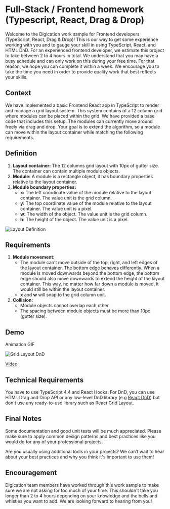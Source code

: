 # Full-Stack / Frontend homework (Typescript, React, Drag & Drop)

Welcome to the Digication work sample for Frontend developers (TypeScript, React, Drag & Drop)! This is our way to get
some experience working with you and to gauge your skill in using TypeScript, React, and HTML DnD. For an experienced
frontend developer, we estimate this project to take between 2 to 4 hours in total. We understand that you may have a
busy schedule and can only work on this during your free time. For that reason, we hope you can complete it within a
week. We encourage you to take the time you need in order to provide quality work that best reflects your skills.

## Context

We have implemented a basic Frontend React app in TypeScript to render and manage a grid layout system. This system
contains of a 12 column grid where modules can be placed within the grid. We have provided a base code that includes
this setup. The modules can currently move around freely via drag and drop. Your goal is to extend the algorithm, so a
module can move within the layout container while matching the following requirements.

## Definition

1. **Layout container:** The 12 columns grid layout with 10px of gutter size. The container can contain multiple module
   objects.
2. **Module:** A module is a rectangle object, it has boundary properties relative to the layout container.
3. **Module boundary properties:**
    - **x:** The left coordinate value of the module relative to the layout container. The value unit is the grid
      column.
    - **y:** The top coordinate value of the module relative to the layout container. The value unit is a pixel.
    - **w:** The width of the object. The value unit is the grid column.
    - **h:** The height of the object. The value unit is a pixel.

![Layout Definition](https://campus.digication.com/srvs/filemanager/campus/4hcVVBD8SvqZDkVXYdGh/original?access_token=eyJhbGciOiJIUzI1NiIsInR5cCI6IkpXVCJ9.eyJjbGllbnQiOiJjYW1wdXMiLCJrZXkiOiI0aGNWVkJEOFN2cVpEa1ZYWWRHaC5wbmciLCJleHAiOjk5OTk5OTk5OTksImlhdCI6MTYzNTcwNDEyNX0.dbaBWQImUw6LSfR-5nKhpxfaKM-44VvYzKtgrSqttVA)

## Requirements

1. **Module movement:**
    - The module can't move outside of the top, right, and left edges of the layout container. The bottom edge behaves
      differently. When a module is moved downwards beyond the bottom edge, the bottom edge should also move downwards
      to extend the height of the layout container. This way, no matter how far down a module is moved, it would still
      be within the layout container.
    - **x** and **w** will snap to the grid column unit.
2. **Collision:**
    - Module objects cannot overlap each other.
    - The spacing between module objects must be more than 10px (gutter size).

## Demo

Animation GIF

![Grid Layout DnD](./demo.gif)

[Video](https://vimeo.com/641041193)

## Technical Requirements

You have to use TypeScript 4.4 and React Hooks. For DnD, you can use HTML Drag and Drop API or any low-level DnD
library (e.g [React DnD](https://react-dnd.github.io/react-dnd/)) but don't use any ready-to-use library such
as [React Grid Layout](https://github.com/react-grid-layout/react-grid-layout).

## Final Notes

Some documentation and good unit tests will be much appreciated. Please make sure to apply common design patterns and
best practices like you would do for any of your professional projects.

Are you usually using additional tools in your projects? We can’t wait to hear about your best practices and why you
think it's important to use them!

## Encouragement

Digication team members have worked through this work sample to make sure we are not asking for too much of your time.
This shouldn't take you longer than 2 to 4 hours depending on your knowledge and the bells and whistles you want to add.
We are looking forward to hearing from you!
